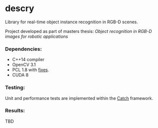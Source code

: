 # descry
Library for real-time object instance recognition in RGB-D scenes.

Project developed as part of masters thesis:
*Object recognition in RGB-D images for robotic applications*

### Dependencies:
* C++14 compiler
* OpenCV 3.1
* PCL 1.8 with [fixes](https://github.com/jolesinski/pcl).
* CUDA 8

### Testing:
Unit and performance tests are implemented within the [Catch](https://github.com/philsquared/Catch) framework.

### Results:
TBD